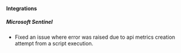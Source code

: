 
#### Integrations
##### Microsoft Sentinel
- Fixed an issue where error was raised due to api metrics creation attempt from a script execution.
